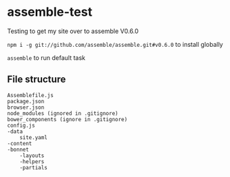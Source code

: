 assemble-test
=============

Testing to get my site over to assemble V0.6.0

`npm i -g git://github.com/assemble/assemble.git#v0.6.0` to install globally

`assemble` to run default task

## File structure

    Assemblefile.js
    package.json
    browser.json
    node_modules (ignored in .gitignore)
    bower_components (ignore in .gitignore)
    config.js
    -data
        site.yaml
    -content
    -bonnet
        -layouts
        -helpers
        -partials

